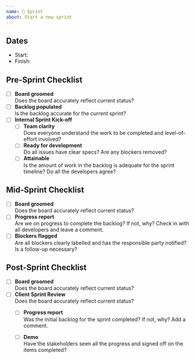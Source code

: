 ```yaml
---
name: 🏁 Sprint
about: Start a new sprint
---
```


## Dates

* Start: 
* Finish: 
<!-- Add any other important dates here. Demos, deadlines, deployments, etc. -->

## Pre-Sprint Checklist

* [ ] **Board groomed**  
  Does the board accurately reflect current status?
* [ ] **Backlog populated**  
  Is the backlog accurate for the current sprint?
* [ ] **Internal Sprint Kick-off**  
  * [ ] **Team clarity**  
    Does everyone understand the work to be completed and level-of-effort involved?
  * [ ] **Ready for development**  
    Do all issues have clear specs? Are any blockers removed?
  * [ ] **Attainable**  
    Is the amount of work in the backlog is adequate for the sprint timeline? Do all the developers agree?

## Mid-Sprint Checklist

* [ ] **Board groomed**  
  Does the board accurately reflect current status?
* [ ] **Progress report**  
  Are we on progress to complete the backlog? If not, why? Check in with all developers and leave a comment.
* [ ] **Blockers flagged**  
  Are all blockers clearly labelled and has the responsible party notified? Is a follow-up necessary?

## Post-Sprint Checklist

* [ ] **Board groomed**  
  Does the board accurately reflect current status?
* [ ] **Client Sprint Review**  
  Does the board accurately reflect current status?
  * [ ] **Progress report**  
    Was the initial backlog for the sprint completed? If not, why? Add a comment.
  * [ ] **Demo**  
    Have the stakeholders seen all the progress and signed off on the items completed?

